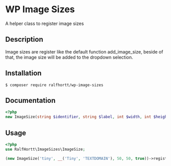 # WP Image Sizes

A helper class to register image sizes

## Description

Image sizes are register like the default function add_image_size, beside of that, the image size will be added to the dropdown selection.

## Installation

`$ composer require ralfhortt/wp-image-sizes`

## Documentation

```php
<?php
new ImageSize(string $identifier, string $label, int $width, int $height, bool $crop);
```

## Usage

```php
<?php
use RalfHortt\ImageSizes\ImageSize;

(new ImageSize('tiny', __('Tiny', 'TEXTDOMAIN'), 50, 50, true))->register();
```
